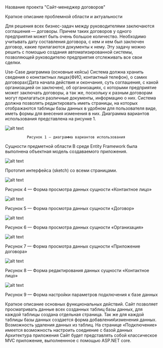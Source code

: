 Название проекта
 "Сайт-менеджер договоров"
 
 
Краткое описание проблемной области и актуальности


Для решения всех бизнес-задач между руководителями заключаются соглашения — договоры. Причем таких договоров у одного предприятия может быть очень большое количество. Необходимо учитывать дату составления договора, с кем и кем был заключен договор, какие прилагаются документы к нему. Эту задачу можно решить с помощью создания автоматизированной системы, позволяющей руководителю предприятия отслеживать все свои сделки. 

Use-Case диаграмма (основные кейсы)
Система должна хранить сведения о конктактных лицах(ФИО, контактный телефон), о самих договорах(Дата начала действия и окончания, суть соглашения, с какой организацией он заключен), об организациях, с которыми предприятие может заключать договоры, а так же, поскольку к разным договорам могут прилагаться различные документы, информацию о них.
Система должна позволять редактировать иметь страницы, на которых отображаются таблицы базы данных в удобном для пользователя виде, иметь формы для внесения изменения в них. Диаграмма вариантов использования представлена на рисунке 1.

              
              
![alt text](https://github.com/AlFTr/LabRab/tree/main/lab3/screens/scr1.png)               
              
              
              
              
              Рисунок 1 — диаграмма вариантов использования


Сущности предметной области
В среде Entity Framework была выполнена объектная модель создаваемого приложения.
 
 
 ![alt text](https://github.com/AlFTr/LabRab/tree/main/lab3/screens/scr2.png)    


Прототип интерфейса (sketch) со всеми страницами. 

![alt text](https://github.com/AlFTr/LabRab/tree/main/lab%203/screens/scr3.png)    


Рисунок 4 — Форма просмотра данных сущности «Контактное лицо»



![alt text](https://github.com/AlFTr/LabRab/tree/main/lab%203/screens/scr4.png)    


Рисунок 5 — Форма просмотра данных сущности «Договор»



![alt text](https://github.com/AlFTr/LabRab/tree/main/lab%203/screens/scr5.png)    




Рисунок 6 — Форма просмотра данных сущности «Организация»



![alt text](https://github.com/AlFTr/LabRab/tree/main/lab%203/screens/scr6.png)    




Рисунок 7 — Форма просмотра данных сущности «Приложение договора»




![alt text](https://github.com/AlFTr/LabRab/tree/main/lab%203/screens/scr7.png)    



Рисунок 8 — Форма редактирования  данных сущности «Контактное лицо»



![alt text](https://github.com/AlFTr/LabRab/tree/main/lab%203/screens/scr8.png)    





Рисунок 9 — Форма настройки  параметров подключения к базе данных

Краткое описание основных функциональных действий.
Сайт позволяет просматривать данные всех созданных таблиц базы данных, для каждой таблицы создана отдельная страница. Так же для каждой таблицы базы данных создается форма добавления\изменения данных. Возможность удаления данных из таблиц. На странице «Подключение» имеется возможность настроить соедиение с базой данных 
Архитектура приложения
Сайт будет представлять собой классическое MVC приложение, выполненнное с помощью ASP.NET core.
